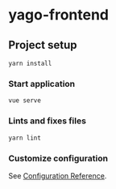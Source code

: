# yago-frontend

## Project setup
```
yarn install
```

### Start application
```
vue serve
```

### Lints and fixes files
```
yarn lint
```

### Customize configuration
See [Configuration Reference](https://cli.vuejs.org/config/).
